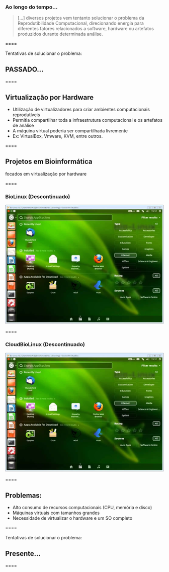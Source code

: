 ### Ao longo do tempo...

> [...] diversos projetos vem tentanto solucionar o problema da Reprodutibilidade Computacional, direcionando energia para diferentes fatores relacionados a software, hardware ou artefatos produzidos durante determinada análise.

====

Tentativas de solucionar o problema:

## PASSADO...

====

## Virtualização por Hardware

- Utilização de virtualizadores para criar ambientes computacionais reprodutíveis
- Permitia compartilhar toda a infraestrutura computacional e os artefatos de análise
- A máquina virtual poderia ser compartilhada livremente
- Ex: VirtualBox, Vmware, KVM, entre outros.

====

## Projetos em Bioinformática
focados em virtualização por hardware

====

### BioLinux (Descontinuado)

![avatar][avatar] <!-- .element: class="pull-center" -->

[avatar]: ../shared/img/biolinux.jpg

====

### CloudBioLinux (Descontinuado)

![avatar][avatar] <!-- .element: class="pull-center" -->

[avatar]: ../shared/img/cloudbiolinux.jpg

====

## Problemas:

- Alto consumo de recursos computacionais (CPU, memória e disco)
- Máquinas virtuais com tamanhos grandes
- Necessidade de virtualizar o hardware e um SO completo

====

Tentativas de solucionar o problema:

## Presente...

====
